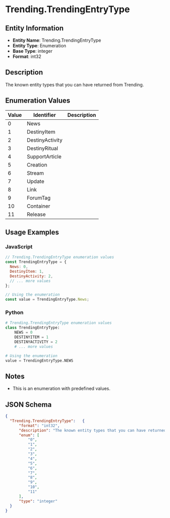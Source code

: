 # Trending.TrendingEntryType

## Entity Information
- **Entity Name**: Trending.TrendingEntryType
- **Entity Type**: Enumeration
- **Base Type**: integer
- **Format**: int32

## Description
The known entity types that you can have returned from Trending.

## Enumeration Values

| Value | Identifier | Description |
|-------|------------|-------------|
| 0 | News |  |
| 1 | DestinyItem |  |
| 2 | DestinyActivity |  |
| 3 | DestinyRitual |  |
| 4 | SupportArticle |  |
| 5 | Creation |  |
| 6 | Stream |  |
| 7 | Update |  |
| 8 | Link |  |
| 9 | ForumTag |  |
| 10 | Container |  |
| 11 | Release |  |

## Usage Examples

### JavaScript
```javascript
// Trending.TrendingEntryType enumeration values
const TrendingEntryType = {
  News: 0,
  DestinyItem: 1,
  DestinyActivity: 2,
  // ... more values
};

// Using the enumeration
const value = TrendingEntryType.News;
```

### Python
```python
# Trending.TrendingEntryType enumeration values
class TrendingEntryType:
    NEWS = 0
    DESTINYITEM = 1
    DESTINYACTIVITY = 2
    # ... more values

# Using the enumeration
value = TrendingEntryType.NEWS
```

## Notes
- This is an enumeration with predefined values.

## JSON Schema
```json
{
  "Trending.TrendingEntryType":   {
      "format": "int32",
      "description": "The known entity types that you can have returned from Trending.",
      "enum": [
          "0",
          "1",
          "2",
          "3",
          "4",
          "5",
          "6",
          "7",
          "8",
          "9",
          "10",
          "11"
      ],
      "type": "integer"
  }
}
```
